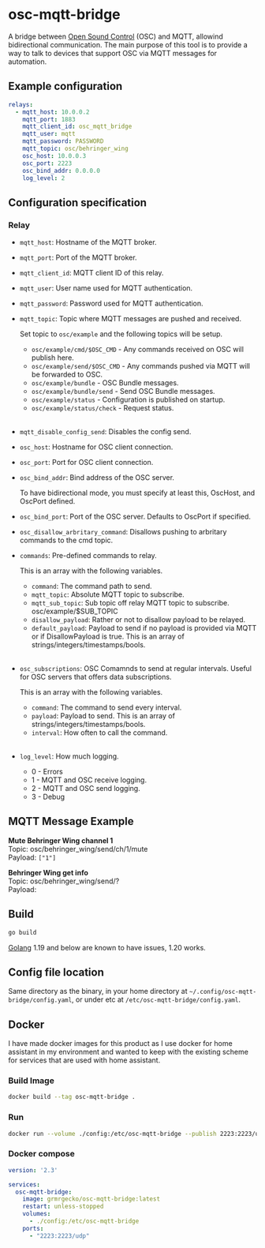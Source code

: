 # osc-mqtt-bridge
A bridge between [Open Sound Control](https://en.wikipedia.org/wiki/Open_Sound_Control) (OSC) and MQTT, allowind bidirectional communication. The main purpose of this tool is to provide a way to talk to devices that support OSC via MQTT messages for automation.

## Example configuration
```yaml
relays:
  - mqtt_host: 10.0.0.2
    mqtt_port: 1883
    mqtt_client_id: osc_mqtt_bridge
    mqtt_user: mqtt
    mqtt_password: PASSWORD
    mqtt_topic: osc/behringer_wing
    osc_host: 10.0.0.3
    osc_port: 2223
    osc_bind_addr: 0.0.0.0
    log_level: 2
```

## Configuration specification

### Relay
- `mqtt_host`: Hostname of the MQTT broker.
- `mqtt_port`: Port of the MQTT broker.
- `mqtt_client_id`: MQTT client ID of this relay.
- `mqtt_user`: User name used for MQTT authentication.
- `mqtt_password`: Password used for MQTT authentication.
- `mqtt_topic`: Topic where MQTT messages are pushed and received.

    Set topic to `osc/example` and the following topics will be setup.
    - `osc/example/cmd/$OSC_CMD` - Any commands received on OSC will publish here.
    - `osc/example/send/$OSC_CMD` - Any commands pushed via MQTT will be forwarded to OSC.
    - `osc/example/bundle` - OSC Bundle messages.
    - `osc/example/bundle/send` - Send OSC Bundle messages.
    - `osc/example/status` - Configuration is published on startup.
    - `osc/example/status/check` - Request status.
<br/><br/>

- `mqtt_disable_config_send`: Disables the config send.
- `osc_host`: Hostname for OSC client connection.
- `osc_port`: Port for OSC client connection.
- `osc_bind_addr`: Bind address of the OSC server.

    To have bidirectional mode, you must specify at least this, OscHost, and OscPort defined.

- `osc_bind_port`: Port of the OSC server. Defaults to OscPort if specified.
- `osc_disallow_arbritary_command`: Disallows pushing to arbritary commands to the cmd topic.
- `commands`: Pre-defined commands to relay.

    This is an array with the following variables.

    - `command`: The command path to send.
    - `mqtt_topic`: Absolute MQTT topic to subscribe.
    - `mqtt_sub_topic`: Sub topic off relay MQTT topic to subscribe.
        osc/example/$SUB_TOPIC
    - `disallow_payload`: Rather or not to disallow payload to be relayed.
    - `default_payload`: Payload to send if no payload is provided via MQTT or if DisallowPayload is true. This is an array of strings/integers/timestamps/bools.
<br/><br/>

- `osc_subscriptions`: OSC Comamnds to send at regular intervals. Useful for OSC servers that offers data subscriptions.

    This is an array with the following variables.

    - `command`: The command to send every interval.
    - `payload`: Payload to send. This is an array of strings/integers/timestamps/bools.
    - `interval`: How often to call the command.
<br/><br/>

- `log_level`: How much logging.

    - 0 - Errors
    - 1 - MQTT and OSC receive logging.
    - 2 - MQTT and OSC send logging.
    - 3 - Debug

## MQTT Message Example

**Mute Behringer Wing channel 1**<br/>
Topic: osc/behringer_wing/send/ch/1/mute<br/>
Payload: `["1"]`

**Behringer Wing get info**<br/>
Topic: osc/behringer_wing/send/?<br/>
Payload:

## Build
```bash
go build
```

[Golang](https://go.dev/) 1.19 and below are known to have issues, 1.20 works.

## Config file location
Same directory as the binary, in your home directory at `~/.config/osc-mqtt-bridge/config.yaml`, or under etc at `/etc/osc-mqtt-bridge/config.yaml`.

## Docker
I have made docker images for this product as I use docker for home assistant in my environment and wanted to keep with the existing scheme for services that are used with home assistant.

### Build Image
```bash
docker build --tag osc-mqtt-bridge .
```

### Run
```bash
docker run --volume ./config:/etc/osc-mqtt-bridge --publish 2223:2223/udp osc-mqtt-bridge
```

### Docker compose
```yaml
version: '2.3'

services:
  osc-mqtt-bridge:
    image: grmrgecko/osc-mqtt-bridge:latest
    restart: unless-stopped
    volumes:
      - ./config:/etc/osc-mqtt-bridge
    ports:
      - "2223:2223/udp"
```
